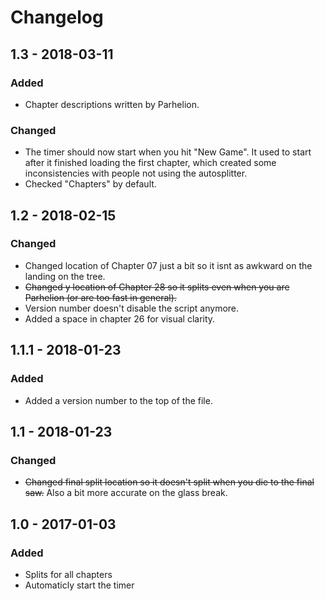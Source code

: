 # Changelog

## 1.3 - 2018-03-11
### Added
- Chapter descriptions written by Parhelion.
### Changed
- The timer should now start when you hit "New Game". It used to start after it finished loading the first chapter, which created some inconsistencies with people not using the autosplitter.
- Checked "Chapters" by default.

## 1.2 - 2018-02-15
### Changed
- Changed location of Chapter 07 just a bit so it isnt as awkward on the landing on the tree.
- ~~Changed y location of Chapter 28 so it splits even when you are Parhelion (or are too fast in general).~~
- Version number doesn't disable the script anymore.
- Added a space in chapter 26 for visual clarity.

## 1.1.1 - 2018-01-23
### Added
- Added a version number to the top of the file.

## 1.1 - 2018-01-23
### Changed
- ~~Changed final split location so it doesn't split when you die to the final saw.~~ Also a bit more accurate on the glass break.

## 1.0 - 2017-01-03
### Added
- Splits for all chapters
- Automaticly start the timer
